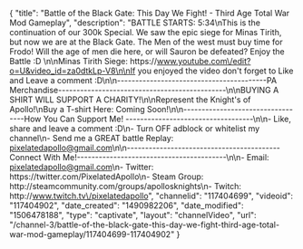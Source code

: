 {
    "title": "Battle of the Black Gate: This Day We Fight! - Third Age Total War Mod Gameplay",
    "description": "BATTLE STARTS: 5:34\nThis is the continuation of our 300k Special. We saw the epic siege for Minas Tirith, but now we are at the Black Gate.  The Men of the west must buy time for Frodo!  Will the age of men die here, or will Sauron be defeated?  Enjoy the Battle :D \n\nMinas Tirith Siege: https:\/\/www.youtube.com\/edit?o=U&video_id=za0dtkLp-V8\n\nIf you enjoyed the video don't forget to Like and Leave a comment :D\n\n-----------------------------------------PA Merchandise----------------------------------------------\n\nBUYING A SHIRT WILL SUPPORT A CHARITY!\n\nRepresent the Knight's of Apollo!\nBuy a T-shirt Here: Coming Soon!\n\n----------------------------------How You Can Support Me! -----------------------------------\n\n- Like, share and leave a comment :D\n- Turn OFF adblock or whitelist my channel\n- Send me a GREAT battle Replay: pixelatedapollo@gmail.com\n\n------------------------------------------Connect With Me!-----------------------------------------\n\n- Email: pixelatedapollo@gmail.com\n- Twitter: https:\/\/twitter.com\/PixelatedApollo\n- Steam Group:  http:\/\/steamcommunity.com\/groups\/apollosknights\n- Twitch: http:\/\/www.twitch.tv\/pixelatedapollo",
    "channelid": "117404699",
    "videoid": "117404902",
    "date_created": "1490982206",
    "date_modified": "1506478188",
    "type": "captivate",
    "layout": "channelVideo",
    "url": "\/channel-3\/battle-of-the-black-gate-this-day-we-fight-third-age-total-war-mod-gameplay\/117404699-117404902"
}